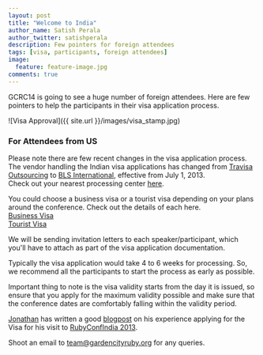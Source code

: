 ```yaml
---
layout: post
title: "Welcome to India"
author_name: Satish Perala
author_twitter: satishperala
description: Few pointers for foreign attendees
tags: [visa, participants, foreign attendees]
image:
  feature: feature-image.jpg
comments: true
---
```


GCRC14 is going to see a huge number of foreign attendees.
Here are few pointers to help the participants in their visa application process.

![Visa Approval]({{ site.url }}/images/visa_stamp.jpg)

### For Attendees from US
Please note there are few recent changes in the visa application process. The vendor handling the Indian visa applications has changed from <a href="https://indiavisa.travisaoutsourcing.com/homepage" target="_blank">Travisa Outsourcing</a> to <a href="http://www.visa.blsindia-usa.com/index.php" target="_blank">BLS International</a>, effective from July 1, 2013.
<br/>Check out your nearest processing center <a href="http://www.visa.blsindia-usa.com/index.php" target="_blank">here</a>.

You could choose a business visa or a tourist visa depending on your plans around the conference. Check out the details of each here.
<br/><a href="http://www.visa.blsindia-usa.com/business_visa.php" target="_blank">Business Visa</a>
<br/><a href="http://www.visa.blsindia-usa.com/touristVisa.php" target="_blank">Tourist Visa</a>

We will be sending invitation letters to each speaker/participant, which you'll have to attach as part of the visa application documentation.

Typically the visa application would take 4 to 6 weeks for processing. So, we recommend all the participants to start the process as early as possible.

Important thing to note is the visa validity starts from the day it is issued, so ensure that you apply for the maximum validity possible and make sure that the conference dates are comfortably falling within the validity period.

<a href="https://twitter.com/jonathanwallace" target="_blank">Jonathan</a> has written a good <a href="http://blog.jonathanrwallace.com/blog/2013/10/17/so-you-want-to-go-to-india/" target="_blank">blogpost</a> on his experience applying for the Visa for his visit to <a href="http://rubyconfindia.org/2013/" target="_blank">RubyConfIndia 2013</a>.

Shoot an email to [team@gardencityruby.org](team@gardencityruby.org) for any queries.
